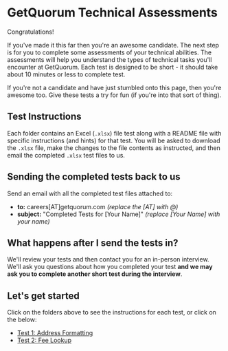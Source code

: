# GetQuorum Technical Assessments

Congratulations!

If you've made it this far then you're an awesome candidate. The next step is for you to complete some assessments of your technical abilities. The assessments will help you understand the types of technical tasks you'll encounter at GetQuorum. Each test is designed to be short - it should take about 10 minutes or less to complete test.

If you're not a candidate and have just stumbled onto this page, then you're awesome too. Give these tests a try for fun (if you're into that sort of thing).

## Test Instructions

Each folder contains an Excel (`.xlsx`) file test along with a README file with specific instructions (and hints) for that test. You will be asked to download the `.xlsx` file, make the changes to the file contents as instructed, and then email the completed `.xlsx` test files to us.

## Sending the completed tests back to us

Send an email with all the completed test files attached to:

- **to:** careers[AT]getquorum.com _(replace the [AT] with @)_
- **subject:** "Completed Tests for [Your Name]" _(replace [Your Name] with your name)_

## What happens after I send the tests in?

We'll review your tests and then contact you for an in-person interview. We'll ask you questions about how you completed your test **and we may ask you to complete another short test during the interview**.

## Let's get started

Click on the folders above to see the instructions for each test, or click on the below:

- [Test 1: Address Formatting](1_address_format)
- [Test 2: Fee Lookup](2_fee_lookup)
